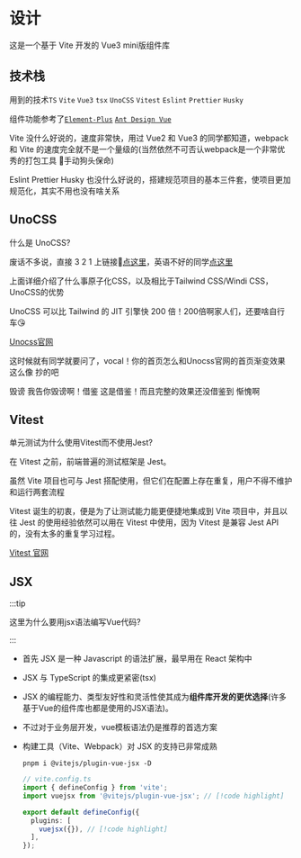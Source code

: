 # 设计

这是一个基于 Vite 开发的 Vue3 mini版组件库

## 技术栈

用到的技术`TS` `Vite` `Vue3` `tsx` `UnoCSS` `Vitest` `Eslint` `Prettier` `Husky`

组件功能参考了[`Element-Plus`](https://element-plus.org/zh-CN/) [`Ant Design Vue`](https://www.antdv.com/components/overview-cn)

Vite 没什么好说的，速度非常快，用过 Vue2 和 Vue3 的同学都知道，webpack 和 Vite 的速度完全就不是一个量级的(当然依然不可否认webpack是一个非常优秀的打包工具 🐶手动狗头保命)

Eslint Prettier Husky 也没什么好说的，搭建规范项目的基本三件套，使项目更加规范化，其实不用也没有啥关系

## UnoCSS

什么是 UnoCSS?

废话不多说，直接 3 2 1 上链接😤[点这里](https://antfu.me/posts/reimagine-atomic-css)，英语不好的同学[点这里](https://antfu.me/posts/reimagine-atomic-css-zh)

上面详细介绍了什么事原子化CSS，以及相比于Tailwind CSS/Windi CSS，UnoCSS的优势

UnoCSS 可以比 Tailwind 的 JIT 引擎快 200 倍！200倍啊家人们，还要啥自行车😘

[Unocss官网](https://unocss.dev/)

这时候就有同学就要问了，vocal！你的首页怎么和Unocss官网的首页渐变效果这么像 抄的吧

毁谤 我告你毁谤啊！借鉴 这是借鉴！而且完整的效果还没借鉴到 惭愧啊

## Vitest

单元测试为什么使用Vitest而不使用Jest?

在 Vitest 之前，前端普遍的测试框架是 Jest。

虽然 Vite 项目也可与 Jest 搭配使用，但它们在配置上存在重复，用户不得不维护和运行两套流程

Vitest 诞生的初衷，便是为了让测试能力能更便捷地集成到 Vite 项目中，并且以往 Jest 的使用经验依然可以用在 Vitest 中使用，因为 Vitest 是兼容 Jest API的，没有太多的重复学习过程。

[Vitest 官网](https://vitest.dev/)

## JSX

:::tip

这里为什么要用jsx语法编写Vue代码?

:::

- 首先 JSX 是一种 Javascript 的语法扩展，最早用在 React 架构中

- JSX 与 TypeScript 的集成更紧密(tsx)

- JSX 的编程能力、类型友好性和灵活性使其成为**组件库开发的更优选择**(许多基于Vue的组件库也都是使用的JSX语法)。

- 不过对于业务层开发，vue模板语法仍是推荐的首选方案

- 构建工具（Vite、Webpack）对 JSX 的支持已非常成熟

  ```shell
  pnpm i @vitejs/plugin-vue-jsx -D
  ```

  ```ts
  // vite.config.ts
  import { defineConfig } from 'vite';
  import vuejsx from '@vitejs/plugin-vue-jsx'; // [!code highlight]

  export default defineConfig({
    plugins: [
      vuejsx({}), // [!code highlight]
    ],
  });
  ```
